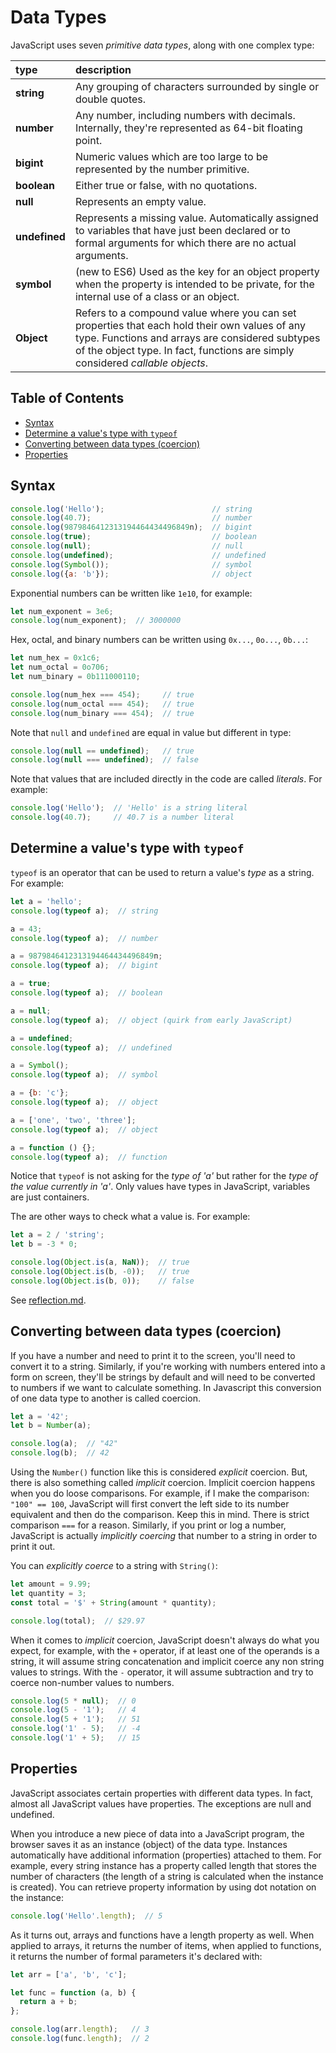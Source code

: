 # Data Types


JavaScript uses seven *primitive data types*, along with one complex type:

type | description
:--- | :----------
**string** | Any grouping of characters surrounded by single or double quotes.
**number** | Any number, including numbers with decimals. Internally, they're represented as 64-bit floating point.
**bigint** | Numeric values which are too large to be represented by the number primitive.
**boolean** | Either true or false, with no quotations.
**null** | Represents an empty value.
**undefined** | Represents a missing value. Automatically assigned to variables that have just been declared or to formal arguments for which there are no actual arguments.
**symbol** | (new to ES6) Used as the key for an object property when the property is intended to be private, for the internal use of a class or an object.
**Object** | Refers to a compound value where you can set properties that each hold their own values of any type. Functions and arrays are considered subtypes of the object type. In fact, functions are simply considered *callable objects*.


## Table of Contents

<!-- toc -->

- [Syntax](#syntax)
- [Determine a value's type with `typeof`](#determine-a-values-type-with-typeof)
- [Converting between data types (coercion)](#converting-between-data-types-coercion)
- [Properties](#properties)

<!-- tocstop -->

## Syntax

```javascript
console.log('Hello');                        // string
console.log(40.7);                           // number
console.log(9879846412313194464434496849n);  // bigint
console.log(true);                           // boolean
console.log(null);                           // null
console.log(undefined);                      // undefined
console.log(Symbol());                       // symbol
console.log({a: 'b'});                       // object
```

Exponential numbers can be written like `1e10`, for example:

```javascript
let num_exponent = 3e6;
console.log(num_exponent);  // 3000000
```

Hex, octal, and binary numbers can be written using `0x...`, `0o...`, `0b...`:

```javascript
let num_hex = 0x1c6;
let num_octal = 0o706;
let num_binary = 0b111000110;

console.log(num_hex === 454);     // true
console.log(num_octal === 454);   // true
console.log(num_binary === 454);  // true
```

Note that `null` and `undefined` are equal in value but different in type:

```javascript
console.log(null == undefined);   // true
console.log(null === undefined);  // false
```

Note that values that are included directly in the code are called *literals*. For example:

```javascript
console.log('Hello');  // 'Hello' is a string literal
console.log(40.7);     // 40.7 is a number literal
```


## Determine a value's type with `typeof`

`typeof` is an operator that can be used to return a value's *type* as a string. For example:

```javascript
let a = 'hello';
console.log(typeof a);  // string

a = 43;
console.log(typeof a);  // number

a = 9879846412313194464434496849n;
console.log(typeof a);  // bigint

a = true;
console.log(typeof a);  // boolean

a = null;
console.log(typeof a);  // object (quirk from early JavaScript)

a = undefined;
console.log(typeof a);  // undefined

a = Symbol();
console.log(typeof a);  // symbol

a = {b: 'c'};
console.log(typeof a);  // object

a = ['one', 'two', 'three'];
console.log(typeof a);  // object

a = function () {};
console.log(typeof a);  // function
```

Notice that `typeof` is not asking for the *type of 'a'* but rather for the *type of the value currently in 'a'*. Only values have types in JavaScript, variables are just containers.

The are other ways to check what a value is. For example:

```javascript
let a = 2 / 'string';
let b = -3 * 0;

console.log(Object.is(a, NaN));  // true
console.log(Object.is(b, -0));   // true
console.log(Object.is(b, 0));    // false
```

See [reflection.md](reflection.md).


## Converting between data types (coercion)

If you have a number and need to print it to the screen, you'll need to convert it to a string. Similarly, if you're working with numbers entered into a form on screen, they'll be strings by default and will need to be converted to numbers if we want to calculate something. In Javascript this conversion of one data type to another is called coercion.

```javascript
let a = '42';
let b = Number(a);

console.log(a);  // "42"
console.log(b);  // 42
```

Using the `Number()` function like this is considered *explicit* coercion. But, there is also something called *implicit* coercion. Implicit coercion happens when you do loose comparisons. For example, if I make the comparison: `"100" == 100`, JavaScript will first convert the left side to its number equivalent and then do the comparison. Keep this in mind. There is strict comparison `===` for a reason. Similarly, if you print or log a number, JavaScript is actually *implicitly coercing* that number to a string in order to print it out.

You can *explicitly coerce* to a string with `String()`:

```javascript
let amount = 9.99;
let quantity = 3;
const total = '$' + String(amount * quantity);

console.log(total);  // $29.97
```

When it comes to *implicit* coercion, JavaScript doesn't always do what you expect, for example, with the `+` operator, if at least one of the operands is a string, it will assume string concatenation and implicit coerce any non string values to strings. With the `-` operator, it will assume subtraction and try to coerce non-number values to numbers.

```javascript
console.log(5 * null);  // 0
console.log(5 - '1');   // 4
console.log(5 + '1');   // 51
console.log('1' - 5);   // -4
console.log('1' + 5);   // 15
```


## Properties

JavaScript associates certain properties with different data types. In fact, almost all JavaScript values have properties. The exceptions are null and undefined.

When you introduce a new piece of data into a JavaScript program, the browser saves it as an instance (object) of the data type. Instances automatically have additional information (properties) attached to them. For example, every string instance has a property called length that stores the number of characters (the length of a string is calculated when the instance is created). You can retrieve property information by using dot notation on the instance:

```javascript
console.log('Hello'.length);  // 5
```

As it turns out, arrays and functions have a length property as well. When applied to arrays, it returns the number of items, when applied to functions, it returns the number of formal parameters it's declared with:

```javascript
let arr = ['a', 'b', 'c'];

let func = function (a, b) {
  return a + b;
};

console.log(arr.length);   // 3
console.log(func.length);  // 2
```
